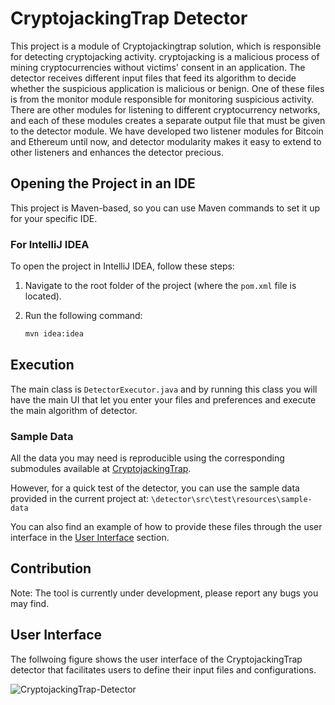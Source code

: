 # CryptojackingTrap Detector
This project is a module of Cryptojackingtrap solution, which is responsible for detecting cryptojacking activity. 
cryptojacking is a malicious process of mining cryptocurrencies without victims' consent in an application. The 
detector receives different input files that feed its algorithm to decide whether the suspicious application is 
malicious or benign. One of these files is from the monitor module responsible for monitoring suspicious activity. 
There are other modules for listening to different cryptocurrency networks, and each of these modules creates a 
separate output file that must be given to the detector module. We have developed two listener modules for Bitcoin 
and Ethereum until now, and detector modularity makes it easy to extend to other listeners and enhances the detector 
precious.

## Opening the Project in an IDE

This project is Maven-based, so you can use Maven commands to set it up for your specific IDE. 

### For IntelliJ IDEA
To open the project in IntelliJ IDEA, follow these steps:

1. Navigate to the root folder of the project (where the `pom.xml` file is located).
2. Run the following command:

   ```bash
   mvn idea:idea
   ```

## Execution
The main class is `DetectorExecutor.java` and by running this class you will have the main UI that let you enter your files 
and preferences and execute the main algorithm of detector. 

### Sample Data

All the data you may need is reproducible using the corresponding submodules available at [CryptojackingTrap](https://github.com/CryptojackingTrap/CryptojackingTrap). 

However, for a quick test of the detector, you can use the sample data provided in the current project at:  ```\detector\src\test\resources\sample-data ```

You can also find an example of how to provide these files through the user interface in the [User Interface](#user-interface) section.

## Contribution
Note: The tool is currently under development, please report any bugs you may find.

## User Interface
The follwoing figure shows the user interface of the CryptojackingTrap detector that facilitates users to define their input files and configurations.



![CryptojackingTrap-Detector](https://user-images.githubusercontent.com/16403529/221629272-f55f7c25-ef2f-4344-b527-0c189a396055.png)
